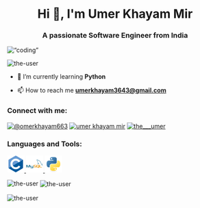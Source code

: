 <h1 align="center">Hi 👋, I'm Umer Khayam Mir</h1>
<h3 align="center">A passionate Software Engineer from India</h3>

<img align=“right” alt=“coding” width=“400 src=“https://i.pinimg.com/originals/ef/2d/b0/ef2db0885d94fd149a4b7914923bb2a3.gif”>


<p align="left"> <img src="https://komarev.com/ghpvc/?username=the-user&label=Profile%20views&color=0e75b6&style=flat" alt="the-user" /> </p>

- 🌱 I’m currently learning **Python**

- 📫 How to reach me **umerkhayam3643@gmail.com**

<h3 align="left">Connect with me:</h3>
<p align="left">
<a href="https://twitter.com/@omerkhayam663" target="blank"><img align="center" src="https://raw.githubusercontent.com/rahuldkjain/github-profile-readme-generator/master/src/images/icons/Social/twitter.svg" alt="@omerkhayam663" height="30" width="40" /></a>
<a href="https://linkedin.com/in/umer khayam mir" target="blank"><img align="center" src="https://raw.githubusercontent.com/rahuldkjain/github-profile-readme-generator/master/src/images/icons/Social/linked-in-alt.svg" alt="umer khayam mir" height="30" width="40" /></a>
<a href="https://instagram.com/the___umer" target="blank"><img align="center" src="https://raw.githubusercontent.com/rahuldkjain/github-profile-readme-generator/master/src/images/icons/Social/instagram.svg" alt="the___umer" height="30" width="40" /></a>
</p>

<h3 align="left">Languages and Tools:</h3>
<p align="left"> <a href="https://www.cprogramming.com/" target="_blank" rel="noreferrer"> <img src="https://raw.githubusercontent.com/devicons/devicon/master/icons/c/c-original.svg" alt="c" width="40" height="40"/> </a> <a href="https://www.mysql.com/" target="_blank" rel="noreferrer"> <img src="https://raw.githubusercontent.com/devicons/devicon/master/icons/mysql/mysql-original-wordmark.svg" alt="mysql" width="40" height="40"/> </a> <a href="https://www.python.org" target="_blank" rel="noreferrer"> <img src="https://raw.githubusercontent.com/devicons/devicon/master/icons/python/python-original.svg" alt="python" width="40" height="40"/> </a> </p>

<p><img align="left" src="https://github-readme-stats.vercel.app/api/top-langs?username=the-user&show_icons=true&locale=en&layout=compact" alt="the-user" /></p>

<p>&nbsp;<img align="center" src="https://github-readme-stats.vercel.app/api?username=the-user&show_icons=true&locale=en" alt="the-user" /></p>

<p><img align="center" src="https://github-readme-streak-stats.herokuapp.com/?user=the-user&" alt="the-user" /></p>
